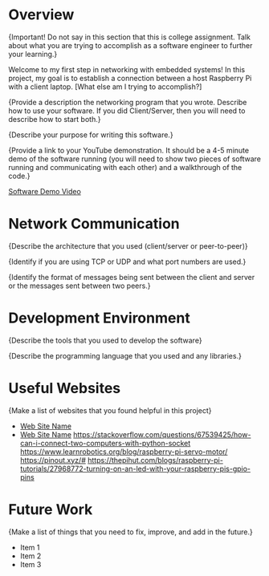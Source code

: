 # Overview

{Important!  Do not say in this section that this is college assignment.  Talk about what you are trying to accomplish as a software engineer to further your learning.}

Welcome to my first step in networking with embedded systems! In this project, my goal is to establish a connection between a host Raspberry Pi with a client laptop. [What else am I trying to accomplish?]

{Provide a description the networking program that you wrote. Describe how to use your software.  If you did Client/Server, then you will need to describe how to start both.}

{Describe your purpose for writing this software.}

{Provide a link to your YouTube demonstration.  It should be a 4-5 minute demo of the software running (you will need to show two pieces of software running and communicating with each other) and a walkthrough of the code.}

[Software Demo Video](http://youtube.link.goes.here)

# Network Communication

{Describe the architecture that you used (client/server or peer-to-peer)}

{Identify if you are using TCP or UDP and what port numbers are used.}

{Identify the format of messages being sent between the client and server or the messages sent between two peers.}

# Development Environment

{Describe the tools that you used to develop the software}

{Describe the programming language that you used and any libraries.}

# Useful Websites

{Make a list of websites that you found helpful in this project}
* [Web Site Name](http://url.link.goes.here)
* [Web Site Name](http://url.link.goes.here)
https://stackoverflow.com/questions/67539425/how-can-i-connect-two-computers-with-python-socket
https://www.learnrobotics.org/blog/raspberry-pi-servo-motor/
https://pinout.xyz/#
https://thepihut.com/blogs/raspberry-pi-tutorials/27968772-turning-on-an-led-with-your-raspberry-pis-gpio-pins

# Future Work

{Make a list of things that you need to fix, improve, and add in the future.}
* Item 1
* Item 2
* Item 3